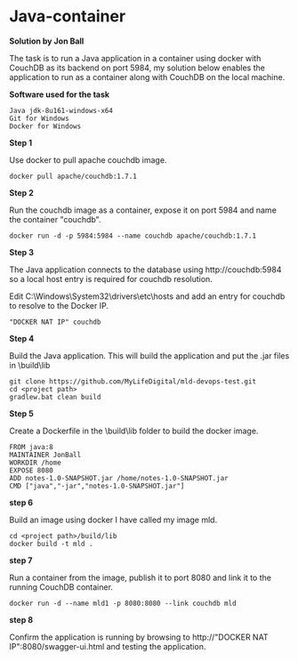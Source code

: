 # **Java-container**

**Solution by Jon Ball**

The task is to run a Java application in a container using docker with CouchDB as its backend on port 5984, my solution below enables the application to run as a container along with CouchDB on the local machine.

**Software used for the task**

    Java jdk-8u161-windows-x64
    Git for Windows
    Docker for Windows

**Step 1**

Use docker to pull apache couchdb image.
```
docker pull apache/couchdb:1.7.1
```
**Step 2**

Run the couchdb image as a container, expose it on port 5984 and name the container "couchdb".
```
docker run -d -p 5984:5984 --name couchdb apache/couchdb:1.7.1
```
**Step 3**

The Java application connects to the database using http://couchdb:5984 so a local host entry is required for couchdb resolution.

Edit C:\Windows\System32\drivers\etc\hosts and add an entry for couchdb to resolve to the Docker IP.
```
"DOCKER NAT IP"	couchdb
```
**Step 4**

Build the Java application. This will build the application and put the .jar files in <projecct path>\build\lib
```
git clone https://github.com/MyLifeDigital/mld-devops-test.git
cd <project path>
gradlew.bat clean build
```
**Step 5**

Create a Dockerfile in the <projecct path>\build\lib folder to build the docker image.
```
FROM java:8
MAINTAINER JonBall
WORKDIR /home
EXPOSE 8080
ADD notes-1.0-SNAPSHOT.jar /home/notes-1.0-SNAPSHOT.jar
CMD ["java","-jar","notes-1.0-SNAPSHOT.jar"]
```

**step 6**

Build an image using docker I have called my image mld.
```
cd <project path>/build/lib
docker build -t mld .
```

**step 7**

Run a container from the image, publish it to port 8080 and link it to the running CouchDB container.
```
docker run -d --name mld1 -p 8080:8080 --link couchdb mld
```
**step 8**

Confirm the application is running by browsing to http://"DOCKER NAT IP":8080/swagger-ui.html and testing the application.
    
   
